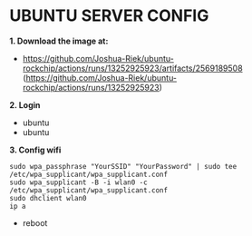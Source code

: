 # UBUNTU SERVER CONFIG

**1. Download the image at:**
- https://github.com/Joshua-Riek/ubuntu-rockchip/actions/runs/13252925923/artifacts/2569189508
  (https://github.com/Joshua-Riek/ubuntu-rockchip/actions/runs/13252925923)

**2. Login**
- ubuntu
- ubuntu

**3. Config wifi**

```
sudo wpa_passphrase "YourSSID" "YourPassword" | sudo tee /etc/wpa_supplicant/wpa_supplicant.conf
sudo wpa_supplicant -B -i wlan0 -c /etc/wpa_supplicant/wpa_supplicant.conf
sudo dhclient wlan0
ip a
```
- reboot

